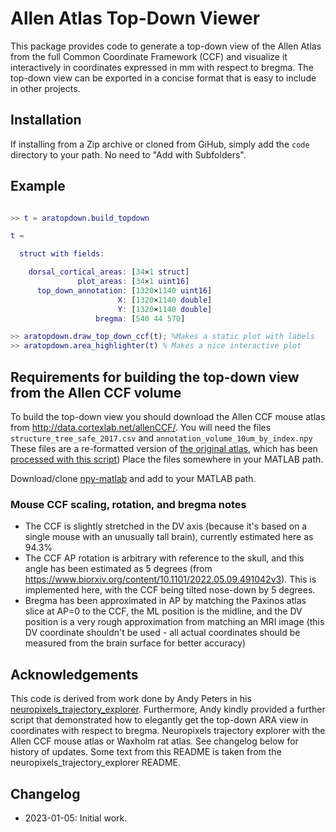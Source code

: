 # Allen Atlas Top-Down Viewer
This package provides code to generate a top-down view of the Allen Atlas from the full Common Coordinate Framework (CCF) and visualize it interactively in coordinates expressed in mm with respect to bregma.
The top-down view can be exported in a concise format that is easy to include in other projects.

## Installation
If installing from a Zip archive or cloned from GiHub, simply add the `code` directory to your path. 
No need to "Add with Subfolders". 

## Example
```matlab

>> t = aratopdown.build_topdown

t = 

  struct with fields:

    dorsal_cortical_areas: [34×1 struct]
               plot_areas: [34×1 uint16]
      top_down_annotation: [1320×1140 uint16]
                        X: [1320×1140 double]
                        Y: [1320×1140 double]
                   bregma: [540 44 570]

>> aratopdown.draw_top_down_ccf(t); %Makes a static plot with labels
>> aratopdown.area_highlighter(t) % Makes a nice interactive plot 
```

## Requirements for building the top-down view from the Allen CCF volume
To build the top-down view you should download the Allen CCF mouse atlas from http://data.cortexlab.net/allenCCF/. 
You will need the files `structure_tree_safe_2017.csv` and `annotation_volume_10um_by_index.npy`
These files are a re-formatted version of [the original atlas](http://download.alleninstitute.org/informatics-archive/current-release/mouse_ccf/annotation/ccf_2017/), which has been [processed with this script](https://github.com/cortex-lab/allenCCF/blob/master/setup_utils.m))
Place the files somewhere in your MATLAB path. 

Download/clone [npy-matlab](https://github.com/kwikteam/npy-matlab) and add to your MATLAB path. 

### Mouse CCF scaling, rotation, and bregma notes
* The CCF is slightly stretched in the DV axis (because it's based on a single mouse with an unusually tall brain), currently estimated here as 94.3%
* The CCF AP rotation is arbitrary with reference to the skull, and this angle has been estimated as 5 degrees (from https://www.biorxiv.org/content/10.1101/2022.05.09.491042v3). This is implemented here, with the CCF being tilted nose-down by 5 degrees.
* Bregma has been approximated in AP by matching the Paxinos atlas slice at AP=0 to the CCF, the ML position is the midline, and the DV position is a very rough approximation from matching an MRI image (this DV coordinate shouldn't be used - all actual coordinates should be measured from the brain surface for better accuracy)

## Acknowledgements 
This code is derived from work done by Andy Peters in his [neuropixels_trajectory_explorer](https://github.com/petersaj/neuropixels_trajectory_explorer). 
Furthermore, Andy kindly provided a further script that demonstrated how to elegantly get the top-down ARA view in coordinates with respect to bregma.
Neuropixels trajectory explorer with the Allen CCF mouse atlas or Waxholm rat atlas. See changelog below for history of updates.
Some text from this README is taken from the neuropixels_trajectory_explorer README.

## Changelog
* 2023-01-05: Initial work.